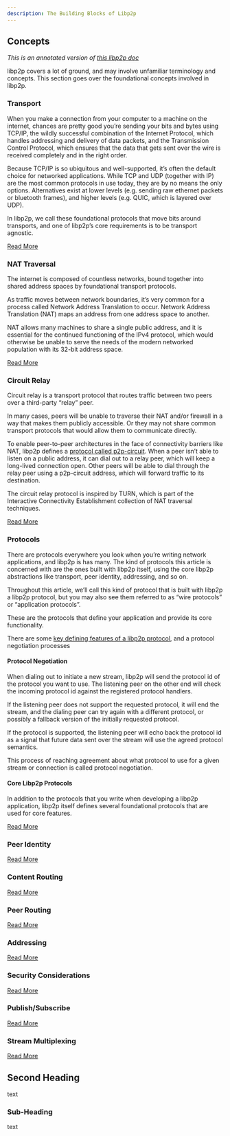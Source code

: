 ```yaml
---
description: The Building Blocks of Libp2p
---
```



## Concepts
_This is an annotated version of [this libp2p doc](https://docs.libp2p.io/concepts/)_

libp2p covers a lot of ground, and may involve unfamiliar terminology and concepts. This section goes over the foundational concepts involved in libp2p.

### Transport
When you make a connection from your computer to a machine on the internet, chances are pretty good you’re sending your bits and bytes using TCP/IP, the wildly successful combination of the Internet Protocol, which handles addressing and delivery of data packets, and the Transmission Control Protocol, which ensures that the data that gets sent over the wire is received completely and in the right order.

Because TCP/IP is so ubiquitous and well-supported, it’s often the default choice for networked applications.  While TCP and UDP (together with IP) are the most common protocols in use today, they are by no means the only options. Alternatives exist at lower levels (e.g. sending raw ethernet packets or bluetooth frames), and higher levels (e.g. QUIC, which is layered over UDP).

In libp2p, we call these foundational protocols that move bits around transports, and one of libp2p’s core requirements is to be transport agnostic.

[Read More](https://docs.libp2p.io/concepts/transport/)

### NAT Traversal

The internet is composed of countless networks, bound together into shared address spaces by foundational transport protocols.

As traffic moves between network boundaries, it’s very common for a process called Network Address Translation to occur. Network Address Translation (NAT) maps an address from one address space to another.

NAT allows many machines to share a single public address, and it is essential for the continued functioning of the IPv4 protocol, which would otherwise be unable to serve the needs of the modern networked population with its 32-bit address space.

[Read More](https://docs.libp2p.io/concepts/nat/)

<!-- ### Secure Communication
This is an incomplete section, needs creating


[Read More](https://docs.libp2p.io/concepts/secure-comms/) -->

### Circuit Relay

Circuit relay is a transport protocol that routes traffic between two peers over a third-party “relay” peer.

In many cases, peers will be unable to traverse their NAT and/or firewall in a way that makes them publicly accessible. Or they may not share common transport protocols that would allow them to communicate directly.

To enable peer-to-peer architectures in the face of connectivity barriers like NAT, libp2p defines a [protocol called p2p-circuit](https://github.com/libp2p/specs/tree/master/relay). When a peer isn’t able to listen on a public address, it can dial out to a relay peer, which will keep a long-lived connection open. Other peers will be able to dial through the relay peer using a p2p-circuit address, which will forward traffic to its destination.

The circuit relay protocol is inspired by TURN, which is part of the Interactive Connectivity Establishment collection of NAT traversal techniques.

[Read More](https://docs.libp2p.io/concepts/circuit-relay/)

### Protocols
There are protocols everywhere you look when you’re writing network applications, and libp2p is has many. The kind of protocols this article is concerned with are the ones built with libp2p itself, using the core libp2p abstractions like transport, peer identity, addressing, and so on.

Throughout this article, we’ll call this kind of protocol that is built with libp2p a libp2p protocol, but you may also see them referred to as “wire protocols” or “application protocols”.

These are the protocols that define your application and provide its core functionality.

There are some [key defining features of a libp2p protocol](https://docs.libp2p.io/concepts/protocols/#what-is-a-libp2p-protocol), and a protocol negotiation processes

#### Protocol Negotiation
When dialing out to initiate a new stream, libp2p will send the protocol id of the protocol you want to use. The listening peer on the other end will check the incoming protocol id against the registered protocol handlers.

If the listening peer does not support the requested protocol, it will end the stream, and the dialing peer can try again with a different protocol, or possibly a fallback version of the initially requested protocol.

If the protocol is supported, the listening peer will echo back the protocol id as a signal that future data sent over the stream will use the agreed protocol semantics.

This process of reaching agreement about what protocol to use for a given stream or connection is called protocol negotiation.


#### Core Libp2p Protocols
In addition to the protocols that you write when developing a libp2p application, libp2p itself defines several foundational protocols that are used for core features.

[Read More](https://docs.libp2p.io/concepts/protocols/)

### Peer Identity

[Read More]()

### Content Routing

[Read More]()

### Peer Routing

[Read More]()

### Addressing

[Read More]()

### Security Considerations

[Read More]()

### Publish/Subscribe

[Read More]()

### Stream Multiplexing

[Read More]()


## Second Heading

text

### Sub-Heading

text
